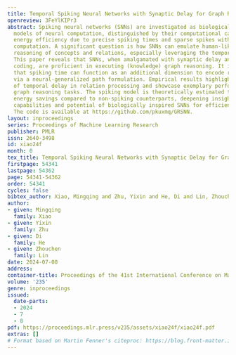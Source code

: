 ```yaml
---
title: Temporal Spiking Neural Networks with Synaptic Delay for Graph Reasoning
openreview: 3FeYlKIPr3
abstract: Spiking neural networks (SNNs) are investigated as biologically inspired
  models of neural computation, distinguished by their computational capability and
  energy efficiency due to precise spiking times and sparse spikes with event-driven
  computation. A significant question is how SNNs can emulate human-like graph-based
  reasoning of concepts and relations, especially leveraging the temporal domain optimally.
  This paper reveals that SNNs, when amalgamated with synaptic delay and temporal
  coding, are proficient in executing (knowledge) graph reasoning. It is elucidated
  that spiking time can function as an additional dimension to encode relation properties
  via a neural-generalized path formulation. Empirical results highlight the efficacy
  of temporal delay in relation processing and showcase exemplary performance in diverse
  graph reasoning tasks. The spiking model is theoretically estimated to achieve $20\times$
  energy savings compared to non-spiking counterparts, deepening insights into the
  capabilities and potential of biologically inspired SNNs for efficient reasoning.
  The code is available at https://github.com/pkuxmq/GRSNN.
layout: inproceedings
series: Proceedings of Machine Learning Research
publisher: PMLR
issn: 2640-3498
id: xiao24f
month: 0
tex_title: Temporal Spiking Neural Networks with Synaptic Delay for Graph Reasoning
firstpage: 54341
lastpage: 54362
page: 54341-54362
order: 54341
cycles: false
bibtex_author: Xiao, Mingqing and Zhu, Yixin and He, Di and Lin, Zhouchen
author:
- given: Mingqing
  family: Xiao
- given: Yixin
  family: Zhu
- given: Di
  family: He
- given: Zhouchen
  family: Lin
date: 2024-07-08
address:
container-title: Proceedings of the 41st International Conference on Machine Learning
volume: '235'
genre: inproceedings
issued:
  date-parts:
  - 2024
  - 7
  - 8
pdf: https://proceedings.mlr.press/v235/assets/xiao24f/xiao24f.pdf
extras: []
# Format based on Martin Fenner's citeproc: https://blog.front-matter.io/posts/citeproc-yaml-for-bibliographies/
---
```

